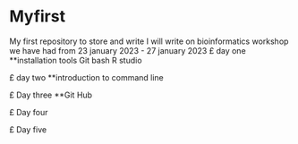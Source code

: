 # Myfirst
My first repository to store and write
I will write on bioinformatics workshop we have had from 23 january 2023 - 27 january 2023
£ day one
**installation tools
Git bash
R studio



£ day two
**introduction to command line


£ Day three
**Git Hub

£ Day four


£ Day five
